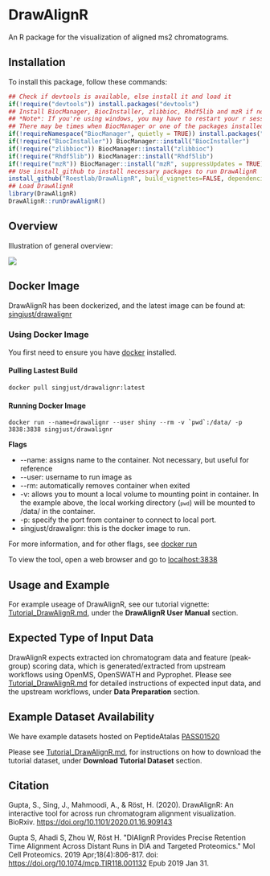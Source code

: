 # DrawAlignR

An R package for the visualization of aligned ms2 chromatograms.

## Installation

To install this package, follow these commands:

``` r
## Check if devtools is available, else install it and load it
if(!require("devtools")) install.packages("devtools")
## Install BiocManager, BiocInstaller, zlibbioc, Rhdf5lib and mzR if not installed.
## *Note*: If you're using windows, you may have to restart your r session after each Bioconductor package install.  
## There may be times when BiocManager or one of the packages installed from BiocManager is not recognized as being installed until refreshing R's lib list.
if(!requireNamespace("BiocManager", quietly = TRUE)) install.packages("BiocManager")
if(!require("BiocInstaller")) BiocManager::install("BiocInstaller")
if(!require("zlibbioc")) BiocManager::install("zlibbioc")
if(!require("Rhdf5lib")) BiocManager::install("Rhdf5lib")
if(!require("mzR")) BiocManager::install("mzR", suppressUpdates = TRUE)
## Use install_github to install necessary packages to run DrawAlignR
install_github("Roestlab/DrawAlignR", build_vignettes=FALSE, dependencies=TRUE, type="source")
## Load DrawAlignR
library(DrawAlignR)
DrawAlignR::runDrawAlignR()
```

## Overview

Illustration of general overview:

![](./inst/extdata/MAHMOODI_A_A1.PNG)

## Docker Image

DrawAlignR has been dockerized, and the latest image can be found at: [singjust/drawalignr](https://hub.docker.com/repository/docker/singjust/drawalignr/tags?page=1)

### Using Docker Image

You first need to ensure you have [docker](https://docs.docker.com/install/) installed. 

#### Pulling Lastest Build
```
docker pull singjust/drawalignr:latest
```

#### Running Docker Image
```
docker run --name=drawalignr --user shiny --rm -v `pwd`:/data/ -p 3838:3838 singjust/drawalignr
```
**Flags**
* --name: assigns name to the container. Not necessary, but useful for reference
* --user: username to run image as
* --rm: automatically removes container when exited
* -v: allows you to mount a local volume to mounting point in container. In the example above, the local working directory (<code>`pwd`</code>) will be mounted to /data/ in the container.
* -p: specify the port from container to connect to local port.
* singjust/drawalignr: this is the docker image to run.

For more information, and for other flags, see [docker run](https://docs.docker.com/engine/reference/commandline/run/)

To view the tool, open a web browser and go to [localhost:3838](http://localhost:3838/)

## Usage and Example

For example useage of DrawAlignR, see our tutorial vignette: [Tutorial_DrawAlignR.md](https://github.com/Roestlab/DrawAlignR/tree/master/vignettes/Tutorial_DrawAlignR.md), under the **DrawAlignR User Manual** section.

## Expected Type of Input Data

DrawAlignR expects extracted ion chromatogram data and feature (peak-group) scoring data, which is generated/extracted from upstream workflows using OpenMS, OpenSWATH and Pyprophet.
Please see [Tutorial_DrawAlignR.md](https://github.com/Roestlab/DrawAlignR/tree/master/vignettes/Tutorial_DrawAlignR.md) for detailed instructions of expected input data, and the upstream workflows, under **Data Preparation** section.

## Example Dataset Availability

We have example datasets hosted on PeptideAtalas [PASS01520](https://db.systemsbiology.net/sbeams/cgi/PeptideAtlas/PASS_View?identifier=PASS01520)

Please see [Tutorial_DrawAlignR.md](https://github.com/Roestlab/DrawAlignR/tree/master/vignettes/Tutorial_DrawAlignR.md), for instructions on how to download the tutorial dataset, under **Download Tutorial Dataset** section.

## Citation

Gupta, S., Sing, J., Mahmoodi, A., & Röst, H. (2020). DrawAlignR: An interactive tool for across run chromatogram alignment visualization. BioRxiv. https://doi.org/10.1101/2020.01.16.909143

Gupta S, Ahadi S, Zhou W, Röst H. "DIAlignR Provides Precise Retention Time Alignment Across Distant Runs in DIA and Targeted Proteomics." Mol Cell Proteomics. 2019 Apr;18(4):806-817. doi: https://doi.org/10.1074/mcp.TIR118.001132 Epub 2019 Jan 31.
